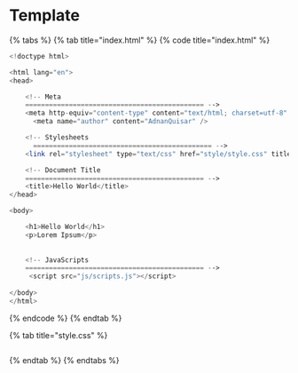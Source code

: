 # Template

{% tabs %}
{% tab title="index.html" %}
{% code title="index.html" %}
```php
<!doctype html>

<html lang="en">
<head>

    <!-- Meta
    ============================================= -->
    <meta http-equiv="content-type" content="text/html; charset=utf-8" />
	  <meta name="author" content="AdnanQuisar" />

    <!-- Stylesheets
	  ============================================= -->
    <link rel="stylesheet" type="text/css" href="style/style.css" title="style" />

    <!-- Document Title
    ============================================= -->
    <title>Hello World</title>
</head>

<body>

    <h1>Hello World</h1>
    <p>Lorem Ipsum</p>
   
   
   	<!-- JavaScripts
   	============================================= -->
     <script src="js/scripts.js"></script>
   
</body>
</html>
```
{% endcode %}
{% endtab %}

{% tab title="style.css" %}
```

```
{% endtab %}
{% endtabs %}


